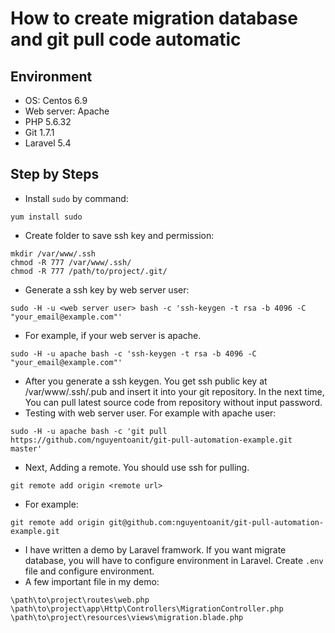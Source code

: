 # How to create migration database and git pull code automatic
## Environment
- OS: Centos 6.9
- Web server: Apache
- PHP 5.6.32
- Git 1.7.1
- Laravel 5.4

## Step by Steps
- Install ```sudo``` by command:
```
yum install sudo
```
- Create folder to save ssh key and permission:
```
mkdir /var/www/.ssh
chmod -R 777 /var/www/.ssh/
chmod -R 777 /path/to/project/.git/
```
- Generate a ssh key by web server user:
```
sudo -H -u <web server user> bash -c 'ssh-keygen -t rsa -b 4096 -C "your_email@example.com"'
```
- For example, if your web server is apache.
```
sudo -H -u apache bash -c 'ssh-keygen -t rsa -b 4096 -C "your_email@example.com"'
```
- After you generate a ssh keygen. You get ssh public key at /var/www/.ssh/<file-name>.pub and insert it into your git repository. In the next time, You can pull latest source code from repository without input password.
- Testing with web server user. For example with apache user:
```
sudo -H -u apache bash -c 'git pull https://github.com/nguyentoanit/git-pull-automation-example.git master'
```
- Next, Adding a remote. You should use ssh for pulling.
```
git remote add origin <remote url>
```
- For example:
```
git remote add origin git@github.com:nguyentoanit/git-pull-automation-example.git
```
- I have written a demo by Laravel framwork. If you want migrate database, you will have to configure environment in Laravel. Create ```.env``` file and configure environment.
- A few important file in my demo:
```
\path\to\project\routes\web.php
\path\to\project\app\Http\Controllers\MigrationController.php
\path\to\project\resources\views\migration.blade.php
```
